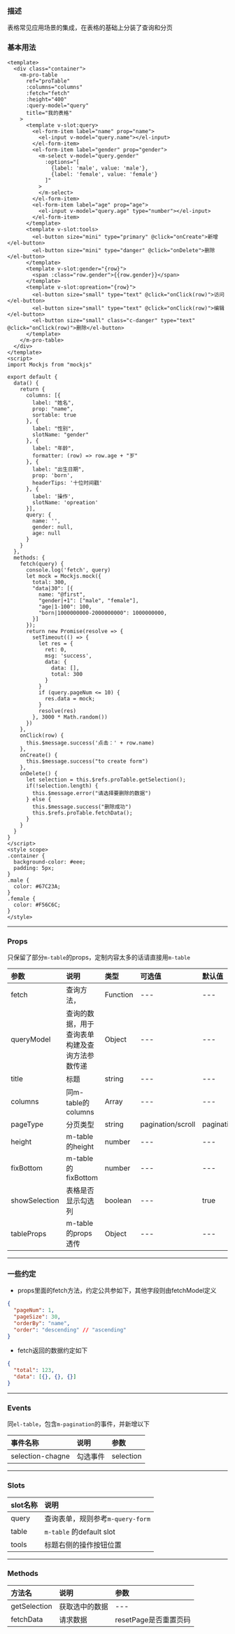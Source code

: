 ### 描述
表格常见应用场景的集成，在表格的基础上分装了查询和分页

### 基本用法
```vue
<template>
  <div class="container">
    <m-pro-table
      ref="proTable"
      :columns="columns"
      :fetch="fetch"
      :height="400"
      :query-model="query"
      title="我的表格"
    >
      <template v-slot:query>
        <el-form-item label="name" prop="name">
          <el-input v-model="query.name"></el-input>
        </el-form-item>
        <el-form-item label="gender" prop="gender">
          <m-select v-model="query.gender"
            :options="[
              {label: 'male', value: 'male'}, 
              {label: 'female', value: 'female'}
            ]"
          >
          </m-select>
        </el-form-item>
        <el-form-item label="age" prop="age">
          <el-input v-model="query.age" type="number"></el-input>
        </el-form-item>
      </template>
      <template v-slot:tools>
        <el-button size="mini" type="primary" @click="onCreate">新增</el-button>
        <el-button size="mini" type="danger" @click="onDelete">删除</el-button>
      </template>
      <template v-slot:gender="{row}">
        <span :class="row.gender">{{row.gender}}</span>
      </template>
      <template v-slot:opreation="{row}">
        <el-button size="small" type="text" @click="onClick(row)">访问</el-button>
        <el-button size="small" type="text" @click="onClick(row)">编辑</el-button>
        <el-button size="small" class="c-danger" type="text" @click="onClick(row)">删除</el-button>
      </template>
    </m-pro-table>
  </div>
</template>
<script>
import Mockjs from "mockjs"

export default {
  data() {
    return {
      columns: [{
        label: "姓名",
        prop: "name",
        sortable: true
      }, {
        label: "性别",
        slotName: "gender"
      }, {
        label: "年龄",
        formatter: (row) => row.age + "岁"
      }, {
        label: "出生日期",
        prop: 'born',
        headerTips: '十位时间戳'
      }, {
        label: '操作',
        slotName: 'opreation'
      }],
      query: {
        name: '',
        gender: null,
        age: null
      }
    }
  },
  methods: {
    fetch(query) {
      console.log('fetch', query)
      let mock = Mockjs.mock({
        total: 300,
        "data|30": [{
          name: "@first",
          "gender|+1": ["male", "female"],
          "age|1-100": 100,
          "born|1000000000-2000000000": 1000000000,
        }]
      });
      return new Promise(resolve => {
        setTimeout(() => {
          let res = {
            ret: 0,
            msg: 'success',
            data: {
              data: [],
              total: 300
            }
          }
          if (query.pageNum <= 10) {
            res.data = mock;
          }
          resolve(res)
        }, 3000 * Math.random())
      })
    }, 
    onClick(row) {
      this.$message.success('点击：' + row.name)
    },
    onCreate() {
      this.$message.success("to create form")
    },
    onDelete() {
      let selection = this.$refs.proTable.getSelection();
      if(!selection.length) {
        this.$message.error("请选择要删除的数据")
      } else {
        this.$message.success("删除成功")
        this.$refs.proTable.fetchData();
      }
    }
  }
}
</script>
<style scope>
.container {
  background-color: #eee;
  padding: 5px;
}
.male {
  color: #67C23A;
}
.female {
  color: #F56C6C;
}
</style>
```

---

### Props
只保留了部分`m-table`的props，定制内容太多的话请直接用`m-table`

| 参数 | 说明 | 类型 | 可选值 | 默认值 |
| :---- | :---- | :---- | :---- | :---- | 
| fetch | 查询方法， | Function | --- | --- |
| queryModel | 查询的数据，用于查询表单构建及查询方法参数传递 | Object | --- | --- |
| title | 标题 | string | --- | --- |
| columns | 同m-table的columns | Array | --- | --- |
| pageType | 分页类型 | string | pagination/scroll | pagination |
| height | m-table的height | number | --- | --- |
| fixBottom | m-table的fixBottom | number | --- | --- |
| showSelection | 表格是否显示勾选列 | boolean | --- | true |
| tableProps | m-table的props透传 | Object | --- | --- |

---

### 一些约定
- props里面的fetch方法，约定公共参如下，其他字段则由fetchModel定义
```json
{
  "pageNum": 1,
  "pageSize": 30,
  "orderBy": "name",
  "order": "descending" // "ascending"
}
```

- fetch返回的数据约定如下

```json
{
  "total": 123,
  "data": [{}, {}, {}]
}
```

---

### Events
同`el-table`，包含`m-pagination`的事件，并新增以下

| 事件名称 | 说明 | 参数 |
| :---- | :---- | :---- |
| selection-chagne | 勾选事件 | selection |

---

### Slots
| slot名称 | 说明 |
| :---- | :---- |
| query | 查询表单，规则参考`m-query-form` |
| table | `m-table` 的default slot |
| tools | 标题右侧的操作按钮位置 |

---

### Methods

| 方法名 | 说明 | 参数 |
| :---- | :---- | :---- |
| getSelection | 获取选中的数据 | --- |
| fetchData | 请求数据 | resetPage是否重置页码 |

